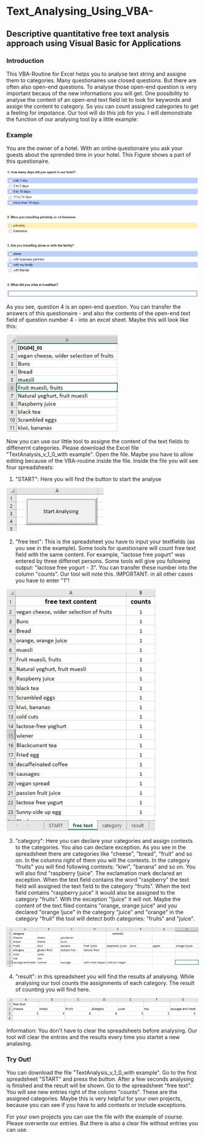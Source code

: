 # Text_Analysing_Using_VBA-
## Descriptive quantitative free text analysis approach using Visual Basic for Applications

### Introduction
This VBA-Routine for Excel helps you to analyse text string and assigne them to categories.
Many questionaires use closed questions. But there are often also open-end questions. To analyse those open-end question is very important becaus of the new informations you will get. One possibility to analyse the content of an open-end text field ist to look for keywords and assign the content to category. So you can count assigned categories to get a feeling for impotance. Our tool will do this job for you. I will demonstrate the function of our analysing tool by a little example:


### Example

You are the owner of a hotel. With an online questionaire you ask your guests about the sprended time in your hotel. 
This Figure shows a part of this questionaire.

![Figure 1: Online Questionaire](https://github.com/AndreasKlausen/Text_Analysing_Using_VBA-/blob/main/online%20questinaire.png)

As you see, question 4 is an open-end question.
You can transfer the answers of this questionaire - and also the contents of the open-end text field of question number 4 - into an excel sheet.
Maybe this will look like this:

![Figure 2: Excel Transfer](https://github.com/AndreasKlausen/Text_Analysing_Using_VBA-/blob/main/excel%201.png)

Now you can use our little tool to assigne the content of the text fields to diffenernt categories.
Please download the Excel file "TextAnalysis_v_1_0_with example". Open the file. Maybe you have to allow editing because of the VBA-routine inside the file.
Inside the file you will see four spreadsheats:
1. "START": Here you will find the button to start the analyse 

![Figure 3: Start Button](https://github.com/AndreasKlausen/Text_Analysing_Using_VBA-/blob/main/excel%20button.png)

2. "free text": This is the spreadsheet you have to input your textfields (as you see in the example). Some tools for questionaire will count free text field with the same content. For example, "lactose free yogurt" was entered by three differnet persons. Some tools will give you following output: "lactose free yogurt - 3". You can transfer these number into the column "counts". Our tool will note this. IMPORTANT: in all other cases you have to enter "1"!

![Figure 4: free text spreadsheet](https://github.com/AndreasKlausen/Text_Analysing_Using_VBA-/blob/main/excel%20free%20text.png)

3. "category": Here you can declare your categories and assign contexts to the categories. You also can declare exception.
As you see in the spreadsheet there are categories like "cheese", "bread", "fruit" and so on. In the columns right of them you will the contexts. 
In the category "fruits" you will find following contexts: "kiwi", "banana" and so on. You will also find "raspberry !juice". The exclamation mark declared an exception. When the text field contains the word "raspberry" the text field will assigned the text field to the category "fruits". When the text field contains "raspberry juice" it would also be assigned to the category "fruits". With the exception "!juice" it will not. Maybe the content of the text filed contains "orange, orange juice" and you declared "orange !juce" in the category "juice" and "orange" in the category "fruit" the tool will detect both categories: "fruits" and "juice".  

![Figure 5: Category](https://github.com/AndreasKlausen/Text_Analysing_Using_VBA-/blob/main/excel%20category.png)

4. "result": in this spreadsheet you will find the results af analysing. While analysing our tool counts the assignments of each category. The result of counting you will find here.

![Figure 6: Result](https://github.com/AndreasKlausen/Text_Analysing_Using_VBA-/blob/main/excel%20result.png)

Information: You don't have to clear the spreadsheets before analysing. Our tool will clear the entries and the results every time you startet a new analasing.

### Try Out!

You can download the file "TextAnalysis_v_1_0_with example". Go to the first spreadsheet "START" and press the button. After a few seconds analysing is finished and the result will be shown. Go to the spreadsheet "free text". You will see new entries right of the colomn "counts". These are the assigned categories. Maybe this is very helpful for your own projects, because you can see if you have to add contexts or include exceptions.

For your own projects you can use the file with the example of course. Please overwrite our entries. But there is also a clear file without entries you can use.


